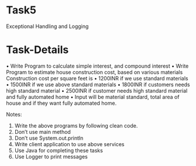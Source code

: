 # Task5
Exceptional Handling and Logging

# Task-Details

 • Write Program to calculate simple interest, and compound interest 
 • Write Program to estimate house construction cost, based on various materials Construction cost per square feet is 
 • 1200INR if we use standard materials • 1500INR if we use above standard materials 
 • 1800INR if customers needs high standard material 
 • 2500INR if customer needs high standard material and fully automated home 
 • Input will be material standard, total area of house and if they want fully automated home.
 
 
Notes: 

1. Write the above programs by following clean code. 
2. Don’t use main method 
3. Don’t use System.out.println 
4. Write client application to use above services 
5. Use Java for completing these tasks 
6. Use Logger to print messages
